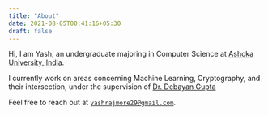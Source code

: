 ```yaml
---
title: "About"
date: 2021-08-05T00:41:16+05:30
draft: false
---
```


Hi, I am Yash, an undergraduate majoring in Computer Science at [Ashoka University, India](https://www.google.com/url?sa=t&source=web&cd=&cad=rja&uact=8&ved=2ahUKEwj-k-HujpjyAhW88HMBHV6-AKIQFnoECAwQAw&url=https%3A%2F%2Fwww.ashoka.edu.in%2F&usg=AOvVaw2AAVv2TkaQlNRObMPjD02C).
    
I currently work on areas concerning Machine Learning, Cryptography, and their intersection, under the supervision of [Dr. Debayan Gupta](https://debayangupta.com/)

Feel free to reach out at [```yashrajmore29@gmail.com```](mailto:yashrajmore29@gmail.com).
